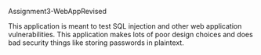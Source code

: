 Assignment3-WebAppRevised

This application is meant to test SQL injection and other web application vulnerabilities.  This application makes lots of poor design choices and does bad security things like storing passwords in plaintext.